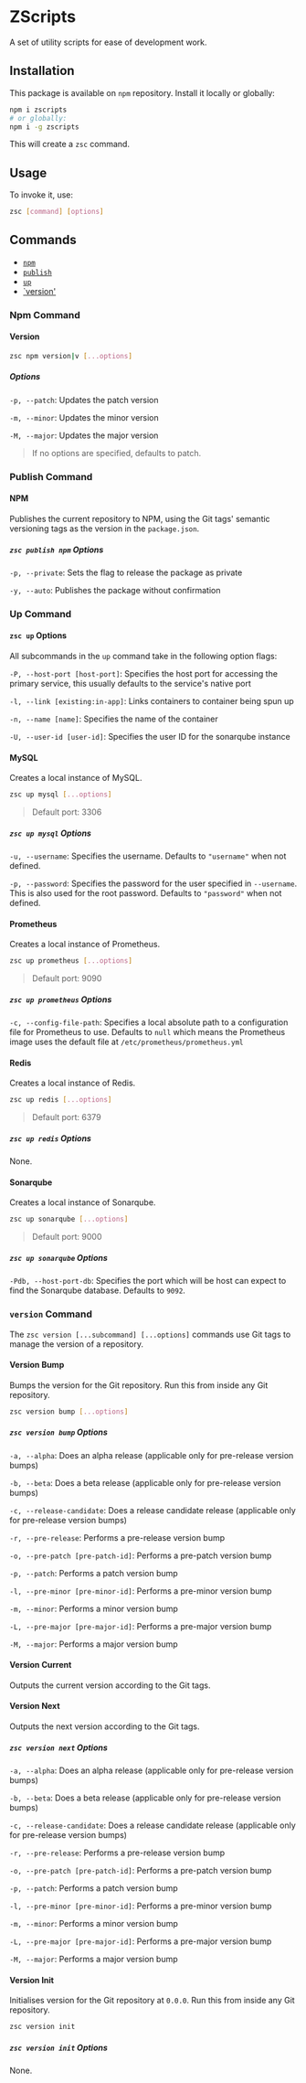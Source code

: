 # ZScripts
A set of utility scripts for ease of development work.

## Installation
This package is available on `npm` repository. Install it locally or globally:

```sh
npm i zscripts
# or globally:
npm i -g zscripts
```

This will create a `zsc` command.

## Usage
To invoke it, use:

```sh
zsc [command] [options]
```

## Commands
- [`npm`](#npm-command)
- [`publish`](#publish-command)
- [`up`](#up-command)
- [`version'](#verison-command)

### Npm Command

#### Version

```sh
zsc npm version|v [...options]
```

##### Options

`-p, --patch`: Updates the patch version

`-m, --minor`: Updates the minor version

`-M, --major`: Updates the major version

> If no options are specified, defaults to patch.

### Publish Command

#### NPM
Publishes the current repository to NPM, using the Git tags' semantic versioning tags as the version in the `package.json`.

##### `zsc publish npm` Options

`-p, --private`: Sets the flag to release the package as private

`-y, --auto`: Publishes the package without confirmation

### Up Command

#### `zsc up` Options
All subcommands in the `up` command take in the following option flags:

`-P, --host-port [host-port]`: Specifies the host port for accessing the primary service, this usually defaults to the service's native port

`-l, --link [existing:in-app]`: Links containers to container being spun up

`-n, --name [name]`: Specifies the name of the container

`-U, --user-id [user-id]`: Specifies the user ID for the sonarqube instance

#### MySQL
Creates a local instance of MySQL.

```sh
zsc up mysql [...options]
```

> Default port: 3306

##### `zsc up mysql` Options

`-u, --username`: Specifies the username. Defaults to `"username"` when not defined.

`-p, --password`: Specifies the password for the user specified in `--username`. This is also used for the root password. Defaults to `"password"` when not defined.

#### Prometheus
Creates a local instance of Prometheus.

```sh
zsc up prometheus [...options]
```

> Default port: 9090

##### `zsc up prometheus` Options

`-c, --config-file-path`: Specifies a local absolute path to a configuration file for Prometheus to use. Defaults to `null` which means the Prometheus image uses the default file at `/etc/prometheus/prometheus.yml`

#### Redis
Creates a local instance of Redis.

```sh
zsc up redis [...options]
```

> Default port: 6379

##### `zsc up redis` Options

None.

#### Sonarqube
Creates a local instance of Sonarqube.

```sh
zsc up sonarqube [...options]
```

> Default port: 9000

##### `zsc up sonarqube` Options

`-Pdb, --host-port-db`: Specifies the port which will be host can expect to find the Sonarqube database. Defaults to `9092`.

### `version` Command
The `zsc version [...subcommand] [...options]` commands use Git tags to manage the version of a repository.

#### Version Bump
Bumps the version for the Git repository. Run this from inside any Git repository.

```sh
zsc version bump [...options]
```

##### `zsc version bump` Options

`-a, --alpha`: Does an alpha release (applicable only for pre-release version bumps)

`-b, --beta`: Does a beta release (applicable only for pre-release version bumps)

`-c, --release-candidate`: Does a release candidate release (applicable only for pre-release version bumps)

`-r, --pre-release`: Performs a pre-release version bump

`-o, --pre-patch [pre-patch-id]`: Performs a pre-patch version bump

`-p, --patch`: Performs a patch version bump

`-l, --pre-minor [pre-minor-id]`: Performs a pre-minor version bump

`-m, --minor`: Performs a minor version bump

`-L, --pre-major [pre-major-id]`: Performs a pre-major version bump

`-M, --major`: Performs a major version bump

#### Version Current
Outputs the current version according to the Git tags.

#### Version Next
Outputs the next version according to the Git tags.

##### `zsc version next` Options

`-a, --alpha`: Does an alpha release (applicable only for pre-release version bumps)

`-b, --beta`: Does a beta release (applicable only for pre-release version bumps)

`-c, --release-candidate`: Does a release candidate release (applicable only for pre-release version bumps)

`-r, --pre-release`: Performs a pre-release version bump

`-o, --pre-patch [pre-patch-id]`: Performs a pre-patch version bump

`-p, --patch`: Performs a patch version bump

`-l, --pre-minor [pre-minor-id]`: Performs a pre-minor version bump

`-m, --minor`: Performs a minor version bump

`-L, --pre-major [pre-major-id]`: Performs a pre-major version bump

`-M, --major`: Performs a major version bump

#### Version Init
Initialises version for the Git repository at `0.0.0`. Run this from inside any Git repository.

```sh
zsc version init
```

##### `zsc version init` Options

None.